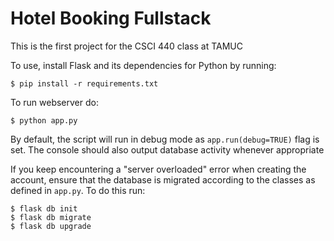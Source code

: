 # Hotel Booking Fullstack

This is the first project for the CSCI 440 class at TAMUC

To use, install Flask and its dependencies for Python by running:

```
$ pip install -r requirements.txt
```

To run webserver do:

```
$ python app.py
```

By default, the script will run in debug mode as `app.run(debug=TRUE)` flag is set. The console should also output database activity whenever appropriate

If you keep encountering a "server overloaded" error when creating the account, ensure that the database is migrated according to the classes as defined in `app.py`. To do this run:

```
$ flask db init
$ flask db migrate
$ flask db upgrade
```
